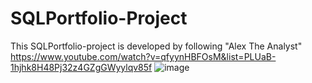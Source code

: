 # SQLPortfolio-Project
This SQLPortfolio-project is developed by following "Alex The Analyst" https://www.youtube.com/watch?v=qfyynHBFOsM&list=PLUaB-1hjhk8H48Pj32z4GZgGWyylqv85f 
![image](https://user-images.githubusercontent.com/112087783/229279280-56908bd6-c776-4493-bd69-bc72730bfeb0.png)
